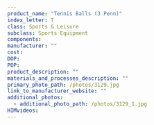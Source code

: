 ```yaml
---
product_name: "Tennis Balls (3 Penn)"
index_letter: T
class: Sports & Leisure
subclass: Sports Equipment
components:
manufacturer: ""
cost: 
DOP: 
POP: 
product_description: ""
materials_and_processes_description: ""
primary_photo_path: /photos/3129.jpg
link_to_manufacturer_website: ""
additional_photos:
  - additional_photo_path: /photos/3129_1.jpg
HIMvideos:
---
```

